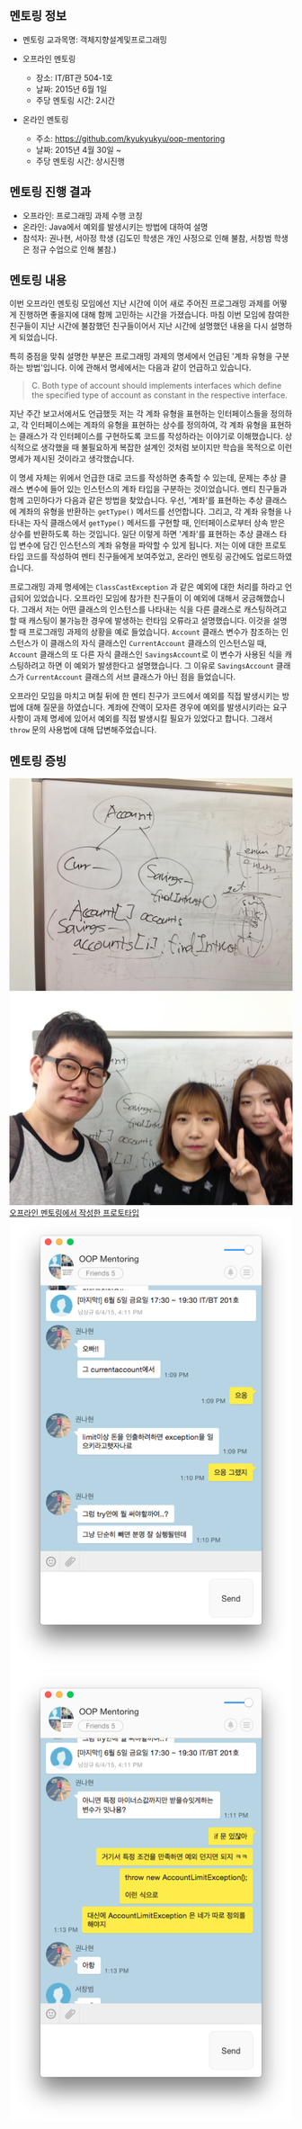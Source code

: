 ## 멘토링 정보

- 멘토링 교과목명: 객체지향설계및프로그래밍
- 오프라인 멘토링

    * 장소: IT/BT관 504-1호
    * 날짜: 2015년 6월 1일
    * 주당 멘토링 시간: 2시간

- 온라인 멘토링

    * 주소: https://github.com/kyukyukyu/oop-mentoring
    * 날짜: 2015년 4월 30일 ~
    * 주당 멘토링 시간: 상시진행

## 멘토링 진행 결과

- 오프라인: 프로그래밍 과제 수행 코칭
- 온라인: Java에서 예외를 발생시키는 방법에 대하여 설명
- 참석자: 권나현, 서아정 학생 (김도민 학생은 개인 사정으로 인해 불참, 서창범
          학생은 정규 수업으로 인해 불참.)

## 멘토링 내용

이번 오프라인 멘토링 모임에선 지난 시간에 이어 새로 주어진 프로그래밍 과제를
어떻게 진행하면 좋을지에 대해 함께 고민하는 시간을 가졌습니다. 마침 이번 모임에
참여한 친구들이 지난 시간에 불참했던 친구들이어서 지난 시간에 설명했던 내용을
다시 설명하게 되었습니다.

특히 중점을 맞춰 설명한 부분은 프로그래밍 과제의 명세에서 언급된 '계좌 유형을
구분하는 방법'입니다. 이에 관해서 명세에서는 다음과 같이 언급하고 있습니다.

> C. Both type of account should implements interfaces which define the
> specified type of account as constant in the respective interface.

지난 주간 보고서에서도 언급했듯 저는 각 계좌 유형을 표현하는 인터페이스들을
정의하고, 각 인터페이스에는 계좌의 유형을 표현하는 상수를 정의하여, 각 계좌
유형을 표현하는 클래스가 각 인터페이스를 구현하도록 코드를 작성하라는 이야기로
이해했습니다. 상식적으로 생각했을 때 불필요하게 복잡한 설계인 것처럼 보이지만
학습을 목적으로 이런 명세가 제시된 것이라고 생각했습니다.

이 명세 자체는 위에서 언급한 대로 코드를 작성하면 충족할 수 있는데, 문제는 추상
클래스 변수에 들어 있는 인스턴스의 계좌 타입을 구분하는 것이었습니다. 멘티
친구들과 함께 고민하다가 다음과 같은 방법을 찾았습니다. 우선, '계좌'를 표현하는
추상 클래스에 계좌의 유형을 반환하는 `getType()` 메서드를 선언합니다. 그리고,
각 계좌 유형을 나타내는 자식 클래스에서 `getType()` 메서드를 구현할 때,
인터페이스로부터 상속 받은 상수를 반환하도록 하는 것입니다. 일단 이렇게 하면
'계좌'를 표현하는 추상 클래스 타입 변수에 담긴 인스턴스의 계좌 유형을 파악할 수
있게 됩니다. 저는 이에 대한 프로토타입 코드를 작성하여 멘티 친구들에게
보여주었고, 온라인 멘토링 공간에도 업로드하였습니다.

프로그래밍 과제 명세에는 `ClassCastException` 과 같은 예외에 대한 처리를 하라고
언급되어 있었습니다. 오프라인 모임에 참가한 친구들이 이 예외에 대해서
궁금해했습니다. 그래서 저는 어떤 클래스의 인스턴스를 나타내는 식을 다른
클래스로 캐스팅하려고 할 때 캐스팅이 불가능한 경우에 발생하는 런타임 오류라고
설명했습니다. 이것을 설명할 때 프로그래밍 과제의 상황을 예로 들었습니다.
`Account` 클래스 변수가 참조하는 인스턴스가 이 클래스의 자식 클래스인
`CurrentAccount` 클래스의 인스턴스일 때, `Account` 클래스의 또 다른 자식
클래스인 `SavingsAccount`로 이 변수가 사용된 식을 캐스팅하려고 하면 이 예외가
발생한다고 설명했습니다. 그 이유로 `SavingsAccount` 클래스가 `CurrentAccount`
클래스의 서브 클래스가 아닌 점을 들었습니다.

오프라인 모임을 마치고 며칠 뒤에 한 멘티 친구가 코드에서 예외를 직접 발생시키는
방법에 대해 질문을 하였습니다. 계좌에 잔액이 모자른 경우에 예외를 발생시키라는
요구 사항이 과제 명세에 있어서 예외를 직접 발생시킬 필요가 있었다고 합니다.
그래서 `throw` 문의 사용법에 대해 답변해주었습니다.

## 멘토링 증빙

![오프라인 멘토링 사진 1](./IMG_1282.jpg)
![오프라인 멘토링 사진 2](./IMG_1283.jpg)
[오프라인 멘토링에서 작성한 프로토타입](https://github.com/kyukyukyu/oop-mentoring/tree/master/8th/snippets)
![온라인 멘토링 질문 및 답변 1](./katalk_1.png)
![온라인 멘토링 질문 및 답변 2](./katalk_2.png)
